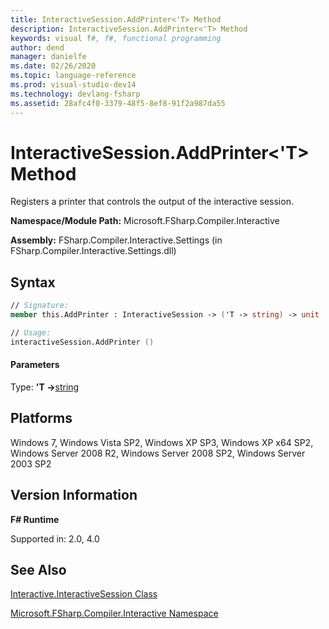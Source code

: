 ```yaml
---
title: InteractiveSession.AddPrinter<'T> Method
description: InteractiveSession.AddPrinter<'T> Method
keywords: visual f#, f#, functional programming
author: dend
manager: danielfe
ms.date: 02/26/2020
ms.topic: language-reference
ms.prod: visual-studio-dev14
ms.technology: devlang-fsharp
ms.assetid: 28afc4f0-3379-48f5-8ef8-91f2a987da55 
---
```


# InteractiveSession.AddPrinter<'T> Method

Registers a printer that controls the output of the interactive session.

**Namespace/Module Path:** Microsoft.FSharp.Compiler.Interactive

**Assembly:** FSharp.Compiler.Interactive.Settings (in FSharp.Compiler.Interactive.Settings.dll)


## Syntax

```fsharp
// Signature:
member this.AddPrinter : InteractiveSession -> ('T -> string) -> unit

// Usage:
interactiveSession.AddPrinter ()
```

#### Parameters
Type: **'T -&gt;**[string](https://msdn.microsoft.com/library/12b97856-ec80-4f70-a018-afb0753f755a)


## Platforms
Windows 7, Windows Vista SP2, Windows XP SP3, Windows XP x64 SP2, Windows Server 2008 R2, Windows Server 2008 SP2, Windows Server 2003 SP2


## Version Information
**F# Runtime**

Supported in: 2.0, 4.0

## See Also
[Interactive.InteractiveSession Class](Interactive.InteractiveSession-Class.md)

[Microsoft.FSharp.Compiler.Interactive Namespace](index.md)